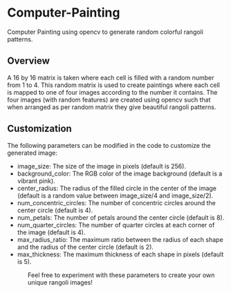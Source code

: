 # Computer-Painting
Computer Painting using opencv to generate random colorful rangoli patterns.

## Overview
A 16 by 16 matrix is taken where each cell is filled with a random number from 1 to 4. 
This random matrix is used to create paintings where each cell is mapped to one of four images according to the number it contains. 
The four images (with random features) are created using opencv such that when arranged as per random matrix they give beautiful rangoli patterns.

## Customization
The following parameters can be modified in the code to customize the generated image:
<ul>
  <li>image_size: The size of the image in pixels (default is 256).</li>
  <li>background_color: The RGB color of the image background (default is a vibrant pink).</li>
  <li>center_radius: The radius of the filled circle in the center of the image (default is a random value between image_size/4 and image_size/2).</li>
  <li>num_concentric_circles: The number of concentric circles around the center circle (default is 4).</li>
  <li>num_petals: The number of petals around the center circle (default is 8).</li>
  <li>num_quarter_circles: The number of quarter circles at each corner of the image (default is 4).</li>
  <li>max_radius_ratio: The maximum ratio between the radius of each shape and the radius of the center circle (default is 2).</li>
  <li>max_thickness: The maximum thickness of each shape in pixels (default is 5).</li>
<ul> Feel free to experiment with these parameters to create your own unique rangoli images!
